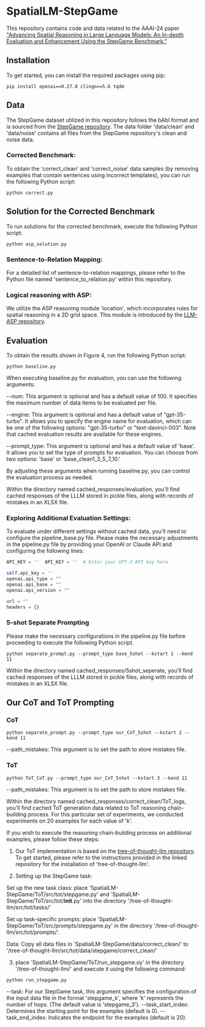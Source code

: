 # SpatialLM-StepGame
This repository contains code and data related to the AAAI-24 paper ["Advancing Spatial Reasoning in Large Language Models: An In-depth Evaluation and Enhancement Using the StepGame Benchmark."](https://arxiv.org/abs/2401.03991)


## Installation
To get started, you can install the required packages using pip:

```shell
pip install openai==0.27.8 clingo==5.6 tqdm
```

## Data

The StepGame dataset utilized in this repository follows the bAbI format and is sourced from the [StepGame repository](https://github.com/ZhengxiangShi/StepGame/tree/main/Code/babi_format/). The data folder 'data/clean' and 'data/noise' contains all files from the StepGame repository's clean and noise data.

### Corrected Benchmark:
To obtain the 'correct_clean' and 'correct_noise' data samples (by removing examples that contain sentences using incorrect templates), you can run the following Python script:

```shell
python correct.py
```

## Solution for the Corrected Benchmark
To run solutions for the corrected benchmark, execute the following Python script:
```shell
python asp_solution.py
```

### Sentence-to-Relation Mapping:
For a detailed list of sentence-to-relation mappings, please refer to the Python file named 'sentence_to_relation.py' within this repository.

### Logical reasoning with ASP:
We utilize the ASP reasoning module 'location', which incorporates rules for spatial reasoning in a 2D grid space. This module is introduced by the [LLM-ASP repository](https://github.com/azreasoners/LLM-ASP).


## Evaluation
To obtain the results shown in Figure 4, run the following Python script:
```shell
python baseline.py
```
When executing baseline.py for evaluation, you can use the following arguments:

--num: This argument is optional and has a default value of 100. It specifies the maximum number of data items to be evaluated per file.

--engine: This argument is optional and has a default value of "gpt-35-turbo". It allows you to specify the engine name for evaluation, which can be one of the following options: "gpt-35-turbo" or "text-davinci-003". Note that cached evaluation results are available for these engines.

--prompt_type: This argument is optional and has a default value of 'base'. It allows you to set the type of prompts for evaluation. You can choose from two options: 'base' or 'base_clean1_3_5_7_10.'

By adjusting these arguments when running baseline.py, you can control the evaluation process as needed.

Within the directory named cached_responses/evaluation, you'll find cached responses of the LLLM stored in pickle files, along with records of mistakes in an XLSX file.

### Exploring Additional Evaluation Settings:
To evaluate under different settings without cached data, you'll need to configure the pipeline_base.py file. Please make the necessary adjustments in the pipeline.py file by providing your OpenAI or Claude API and configuring the following lines:
```python
API_KEY = ''  API_KEY = ''  # Enter your GPT-3 API key here

self.api_key = ''
openai.api_type = ""
openai.api_base = ""
openai.api_version = ""

url = ""            
headers = {}   
```

### 5-shot Separate Prompting
Please make the necessary configurations in the pipeline.py file before proceeding to execute the following Python script.
```shell
python separate_prompt.py --prompt_type base_5shot --kstart 1 --kend 11 
```
Within the directory named cached_responses/5shot_seperate, you'll find cached responses of the LLLM stored in pickle files, along with records of mistakes in an XLSX file.

## Our CoT and ToT Prompting

### CoT
```shell
python separate_prompt.py --prompt_type our_CoT_5shot --kstart 2 --kend 11 
```
--path_mistakes: This argument is to set the path to store mistakes file.

### ToT

```shell
python ToT_CoT.py --prompt_type our_CoT_5shot --kstart 3 --kend 11 
```
--path_mistakes: This argument is to set the path to store mistakes file.

Within the directory named cached_responses/correct_clean/ToT_logs, you'll find cached ToT generation data related to ToT reasoning chain-building process. For this particular set of experiments, we conducted experiments on 20 examples for each value of 'k'.

If you wish to execute the reasoning chain-building process on additional examples, please follow these steps:

1. Our ToT implementation is based on the [tree-of-thought-llm repository](https://github.com/princeton-nlp/tree-of-thought-llm). To get started, please refer to the instructions provided in the linked repository for the installation of 'tree-of-thought-llm'.

2. Setting up the StepGame task:

Set up the new task class: place 'SpatialLM-StepGame/ToT/src/tot/stepgame.py' and 'SpatialLM-StepGame/ToT/src/tot/__init__.py' into the directory '/tree-of-thought-llm/src/tot/tasks/'

Set up task-specific prompts: place 'SpatialLM-StepGame/ToT/src/prompts/stepgame.py' in the directory '/tree-of-thought-llm/src/tot/prompts/'. 

Data: Copy all data files  in 'SpatialLM-StepGame/data/correct_clean/' to '/tree-of-thought-llm/src/tot/data/stepgame/correct_clean/'



3. place 'SpatialLM-StepGame/ToT/run_stepgame.oy' in the directory '/tree-of-thought-llm/' and execute it using the following command: 
```shell
python run_stepgame.py
```
--task: For our StepGame task, this argument specifies the configuration of the input data file in the format 'stepgame_k', where 'k' represents the number of hops. (The default value is 'stepgame_3').
--task_start_index: Determines the starting point for the examples (default is 0).
--task_end_index: Indicates the endpoint for the examples (default is 20).
